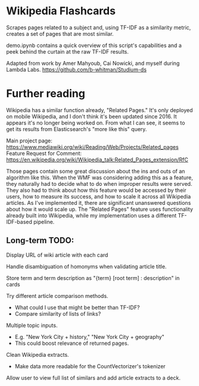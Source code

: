 # Wikipedia Flashcards

Scrapes pages related to a subject and, using TF-IDF as a similarity metric, creates a set of pages that are most similar.

demo.ipynb contains a quick overview of this script's capabilities and a peek behind the curtain at the raw TF-IDF results.

Adapted from work by Amer Mahyoub, Cai Nowicki, and myself during Lambda Labs. https://github.com/b-whitman/Studium-ds

# Further reading

Wikipedia has a similar function already, "Related Pages." It's only deployed on mobile Wikipedia, and I don't think it's been updated since 2016. 
It appears it's no longer being worked on. From what I can see, it seems to get its results from Elasticsearch's "more like this" query.

Main project page: https://www.mediawiki.org/wiki/Reading/Web/Projects/Related_pages
Feature Request for Comment: https://en.wikipedia.org/wiki/Wikipedia_talk:Related_Pages_extension/RfC

Those pages contain some great discussion about the ins and outs of an algorithm like this. When the WMF was considering adding this as a feature, they naturally had to decide what to do when improper results were served. They also had to think about how this feature would be accessed by their users, how to measure its success, and how to scale it across all Wikipedia articles. As I've implemented it, there are significant unanswered questions about how it would scale up. The "Related Pages" feature uses functionality already built into Wikipedia, while my implementation uses a different TF-IDF-based pipeline.


## Long-term TODO:

Display URL of wiki article with each card

Handle disambiguation of homonyms when validating article title.

Store term and term description as "{term} [root term] : description" in cards

Try different article comparison methods.

- What could I use that might be better than TF-IDF?
- Compare similarity of lists of links?

Multiple topic inputs.

- E.g. "New York City + history," "New York City + geography" 
- This could boost relevance of returned pages.

Clean Wikipedia extracts.

- Make data more readable for the CountVectorizer's tokenizer

Allow user to view full list of similars and add article extracts to a deck.
